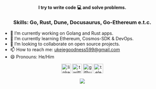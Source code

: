 <div align="center">

#### I try to write code 💻 and solve problems.

### Skills: Go, Rust, Dune, Docusaurus, Go-Ethereum e.t.c.
</div>

- 🔭 I’m currently working on Golang and Rust apps.
- 🌱 I’m currently learning Ethereum, Cosmos-SDK & DevOps.
- 👯 I’m looking to collaborate on open source projects.
- 📫 How to reach me: [ukejegoodness599@gmail.com](mailto:ukejegoodness599@gmail.com)
- 😄 Pronouns: He/Him

<div align="center">

[<img src='https://cdn.jsdelivr.net/npm/simple-icons@3.0.1/icons/linkedin.svg' alt='linkedin' height='30'>](https://www.linkedin.com/in/goodnessuc/) [<img src='https://cdn.jsdelivr.net/npm/simple-icons@3.0.1/icons/twitter.svg' alt='twitter' height='30'>](https://twitter.com/goodylili) [<img src='https://cdn.jsdelivr.net/npm/simple-icons@3.0.1/icons/github.svg' alt='github' height='30'>](https://github.com/goodnessuc)
[<img src='https://cdn.jsdelivr.net/npm/simple-icons@3.0.1/icons/telegram.svg' alt='telegram' height='30'>](https://t.me/goodnessuc)

</div>
  <p align = "center">

  <img align="center" src="https://github-readme-stats.vercel.app/api/top-langs/?username=Goodnessuc&layout=compact&show_icons=true&theme=tokyonight" />

</p> 
